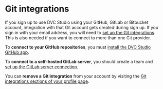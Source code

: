 # Git integrations

If you sign up to use DVC Studio using your GitHub, GitLab or Bitbucket
account, integration with that Git account gets created during sign up. If you
sign in with your email address, you will need to
[set up the Git integrations](/doc/studio/user-guide/account-and-billing#git-integrations).
This is also needed if you want to connect to more than one Git provider.

To **connect to your GitHub repositories**, you must
[install the DVC Studio GitHub app](/doc/studio/user-guide/git-integrations/github-app).

To **connect to a self-hosted GitLab server**, you should create a team and
[set up the GitLab server connection](/doc/studio/user-guide/git-integrations/custom-gitlab-server).

You can **remove a Git integration** from your account by visiting the
[Git integrations sections of your profile page](/doc/studio/user-guide/account-and-billing#git-integrations).
